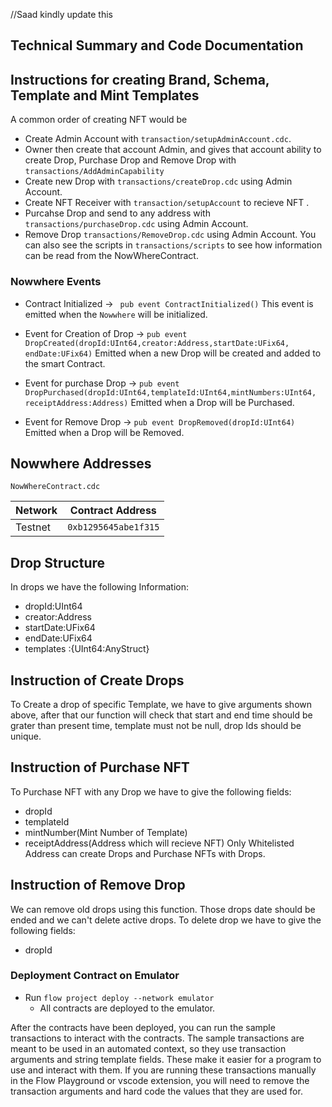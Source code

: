 //Saad kindly update this

## Technical Summary and Code Documentation

## Instructions for creating Brand, Schema, Template and Mint Templates

A common order of creating NFT would be

- Create Admin Account with `transaction/setupAdminAccount.cdc`.
- Owner then create that account Admin, and gives that account ability to create Drop, Purchase Drop and Remove Drop with `transactions/AddAdminCapability`
- Create new Drop with `transactions/createDrop.cdc` using Admin Account.
- Create NFT Receiver with `transaction/setupAccount` to recieve NFT .
- Purcahse Drop and send to any address with `transactions/purchaseDrop.cdc` using Admin Account.
- Remove Drop `transactions/RemoveDrop.cdc` using Admin Account.
  You can also see the scripts in `transactions/scripts` to see how information
  can be read from the NowWhereContract.

### Nowwhere Events

- Contract Initialized ->
  ` pub event ContractInitialized()`
  This event is emitted when the `Nowwhere` will be initialized.

- Event for Creation of Drop ->
  `pub event DropCreated(dropId:UInt64,creator:Address,startDate:UFix64, endDate:UFix64)`
  Emitted when a new Drop will be created and added to the smart Contract.

- Event for purchase Drop ->
  `pub event DropPurchased(dropId:UInt64,templateId:UInt64,mintNumbers:UInt64, receiptAddress:Address)`
  Emitted when a Drop will be Purchased.

- Event for Remove Drop ->
  `pub event DropRemoved(dropId:UInt64)`
  Emitted when a Drop will be Removed.

## Nowwhere Addresses

`NowWhereContract.cdc`

| Network | Contract Address     |
| ------- | -------------------- |
| Testnet | `0xb1295645abe1f315` |

## Drop Structure

In drops we have the following Information:

- dropId:UInt64
- creator:Address
- startDate:UFix64
- endDate:UFix64
- templates :{UInt64:AnyStruct}

## Instruction of Create Drops

To Create a drop of specific Template, we have to give arguments shown above, after that our function will check that start and end time should be grater than present time, template must not be null, drop Ids should be unique.

## Instruction of Purchase NFT

To Purchase NFT with any Drop we have to give the following fields:

- dropId
- templateId
- mintNumber(Mint Number of Template)
- receiptAddress(Address which will recieve NFT)
  Only Whitelisted Address can create Drops and Purchase NFTs with Drops.

## Instruction of Remove Drop

We can remove old drops using this function. Those drops date should be ended and we can't delete active drops. To delete drop we have to give the following fields:

- dropId

### Deployment Contract on Emulator

- Run `flow project deploy --network emulator`
  - All contracts are deployed to the emulator.

After the contracts have been deployed, you can run the sample transactions
to interact with the contracts. The sample transactions are meant to be used
in an automated context, so they use transaction arguments and string template
fields. These make it easier for a program to use and interact with them.
If you are running these transactions manually in the Flow Playground or
vscode extension, you will need to remove the transaction arguments and
hard code the values that they are used for.
